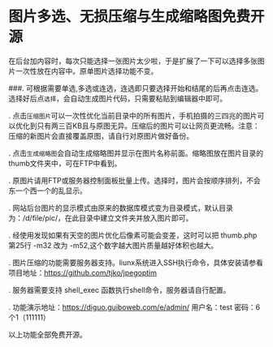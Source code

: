 # 图片多选、无损压缩与生成缩略图免费开源

在后台加内容时，每次只能选择一张图片太少啦，于是扩展了一下可以选择多张图片一次性放在内容中。原单图片选择功能不变。

###. 可根据需要单选,多选或连选，连选即只要选择开始和结尾的后再点击连选。选择好后点`选择`，会自动生成图片代码，只需要粘贴到编辑器中即可。

. 点击`压缩图片`可以一次性优化当前目录中的所有图片，手机拍摄的三四兆的图片可以优化到只有两三百KB且与原图无异。压缩后的图片可以让网页更流畅。注意：压缩的新图片会直接覆盖原图，请自行对原图片做好备份。

. 点击`生成缩略图`会自动生成缩略图并显示在图片名称前面。缩略图放在图片目录的thumb文件夹中，可在FTP中看到。

. 原图片请用FTP或服务器控制面板批量上传。选择时，图片会按顺序排列，不会东一个西一个的乱显示。

. 网站后台图片的显示模式由原来的数据库模式变为目录模式，默认目录为：/d/file/pic/，在此目录中建立文件夹并放入图片即可。

. 经使用发现如果有天空的图片优化后像素可能会变差，这时可以把 thumb.php 第25行  -m32 改为 -m52,这个数字越大图片质量越好体积也越大。

. 图片压缩的功能需要服务器支持。liunx系统进入SSH执行命令，具体安装请参看项目地址：https://github.com/tjko/jpegoptim

. 服务器需要支持 shell_exec 函数执行shell命令，服务器请自行配置。

. 功能演示地址：https://diguo.guiboweb.com/e/admin/ 用户名：test   密码：6个1（111111）

以上功能全部免费开源。
